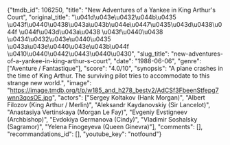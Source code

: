 {"tmdb_id": 106250, "title": "New Adventures of a Yankee in King Arthur's Court", "original_title": "\u041d\u043e\u0432\u044b\u0435 \u043f\u0440\u0438\u043a\u043b\u044e\u0447\u0435\u043d\u0438\u044f \u044f\u043d\u043a\u0438 \u043f\u0440\u0438 \u0434\u0432\u043e\u0440\u0435 \u043a\u043e\u0440\u043e\u043b\u044f \u0410\u0440\u0442\u0443\u0440\u0430", "slug_title": "new-adventures-of-a-yankee-in-king-arthur-s-court", "date": "1988-06-06", "genre": ["Aventure / Fantastique"], "score": "4.0/10", "synopsis": "A plane crashes in the time of King Arthur. The surviving pilot tries to accommodate to this strange new world.", "image": "https://image.tmdb.org/t/p/w185_and_h278_bestv2/AdCSf3FbeenStfepg7wnn3qosOE.jpg", "actors": ["Sergey Koltakov (Hank Morgan)", "Albert Filozov (King Arthur / Merlin)", "Aleksandr Kaydanovskiy (Sir Lancelot)", "Anastasiya Vertinskaya (Morgan Le Fay)", "Evgeniy Evstigneev (Archbishop)", "Evdokiya Germanova (Cindy)", "Vladimir Soshalsky (Sagramor)", "Yelena Finogeyeva (Queen Ginevra)"], "comments": [], "recommandations_id": [], "youtube_key": "notfound"}